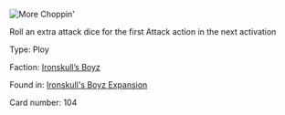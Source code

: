 
![More Choppin'](https://warhammerunderworlds.com/wp-content/uploads/sites/6/2017/12/104_ENG-More-Choppin.png)

Roll an extra attack dice for the first Attack action in the next activation

Type: Ploy

Faction: [Ironskull’s Boyz](/factions/ironskulls-boyz.md)

Found in: [Ironskull's Boyz Expansion](/locations/ironskulls-boyz-expansion.md)

Card number: 104
